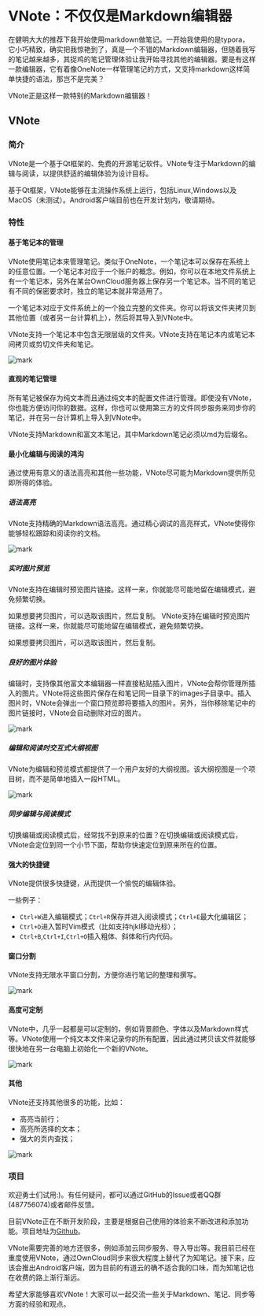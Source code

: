 # VNote：不仅仅是Markdown编辑器
在健明大大的推荐下我开始使用markdown做笔记。一开始我使用的是typora，它小巧精致，确实把我惊艳到了，真是一个不错的Markdown编辑器，但随着我写的笔记越来越多，其捉鸡的笔记管理体验让我开始寻找其他的编辑器。要是有这样一款编辑器，它有着像OneNote一样管理笔记的方式，又支持markdown这样简单快捷的语法，那岂不是完美？

VNote正是这样一款特别的Markdown编辑器！

## VNote
### 简介
VNote是一个基于Qt框架的、免费的开源笔记软件。VNote专注于Markdown的编辑与阅读，以提供舒适的编辑体验为设计目标。

基于Qt框架，VNote能够在主流操作系统上运行，包括Linux,Windows以及MacOS（未测试）。Android客户端目前也在开发计划内，敬请期待。

### 特性
#### 基于笔记本的管理
VNote使用笔记本来管理笔记。类似于OneNote，一个笔记本可以保存在系统上的任意位置。一个笔记本对应于一个账户的概念。例如，你可以在本地文件系统上有一个笔记本，另外在某台OwnCloud服务器上保存另一个笔记本。当不同的笔记有不同的保密要求时，独立的笔记本就非常适用了。

一个笔记本对应于文件系统上的一个独立完整的文件夹。你可以将该文件夹拷贝到其他位置（或者另一台计算机上），然后将其导入到VNote中。

VNote支持一个笔记本中包含无限层级的文件夹。VNote支持在笔记本内或笔记本间拷贝或剪切文件夹和笔记。

![mark](http://oo3g995ih.bkt.clouddn.com/blog/180123/JKEckF35f1.png?imageslim)

#### 直观的笔记管理
所有笔记被保存为纯文本而且通过纯文本的配置文件进行管理。即使没有VNote，你也能方便访问你的数据。这样，你也可以使用第三方的文件同步服务来同步你的笔记，并在另一台计算机上导入到VNote中。

VNote支持Markdown和富文本笔记，其中Markdown笔记必须以md为后缀名。

#### 最小化编辑与阅读的鸿沟
通过使用有意义的语法高亮和其他一些功能，VNote尽可能为Markdown提供所见即所得的体验。

##### 语法高亮
VNote支持精确的Markdown语法高亮。通过精心调试的高亮样式，VNote使得你能够轻松跟踪和阅读你的文档。

![mark](http://oo3g995ih.bkt.clouddn.com/blog/180123/b46aBA95eg.png?imageslim)

##### 实时图片预览
VNote支持在编辑时预览图片链接。这样一来，你就能尽可能地留在编辑模式，避免频繁切换。

如果想要拷贝图片，可以选取该图片，然后复制。
VNote支持在编辑时预览图片链接。这样一来，你就能尽可能地留在编辑模式，避免频繁切换。

如果想要拷贝图片，可以选取该图片，然后复制。
##### 良好的图片体验
编辑时，支持像其他富文本编辑器一样直接粘贴插入图片，VNote会帮你管理所插入的图片。VNote将这些图片保存在和笔记同一目录下的images子目录中。插入图片时，VNote会弹出一个窗口预览即将要插入的图片。另外，当你移除笔记中的图片链接时，VNote会自动删除对应的图片。

![mark](http://oo3g995ih.bkt.clouddn.com/blog/180123/Hi3BAijd8F.png?imageslim)

##### 编辑和阅读时交互式大纲视图
VNote为编辑和预览模式都提供了一个用户友好的大纲视图。该大纲视图是一个项目树，而不是简单地插入一段HTML。

![mark](http://oo3g995ih.bkt.clouddn.com/blog/180123/d4aG7j5CFB.png?imageslim)

##### 同步编辑与阅读模式
切换编辑或阅读模式后，经常找不到原来的位置？在切换编辑或阅读模式后，VNote会定位到同一个小节下面，帮助你快速定位到原来所在的位置。

#### 强大的快捷键
VNote提供很多快捷键，从而提供一个愉悦的编辑体验。

一些例子：

- `Ctrl+W`进入编辑模式；`Ctrl+R`保存并进入阅读模式；`Ctrl+E`最大化编辑区；
- `Ctrl+D`进入暂时Vim模式（比如支持hjkl移动光标）；
- `Ctrl+B`,`Ctrl+I`,`Ctrl+O`插入粗体、斜体和行内代码。

#### 窗口分割
VNote支持无限水平窗口分割，方便你进行笔记的整理和撰写。

![mark](http://oo3g995ih.bkt.clouddn.com/blog/180123/dgKcFC0eCJ.png?imageslim)

#### 高度可定制
VNote中，几乎一起都是可以定制的，例如背景颜色、字体以及Markdown样式等。VNote使用一个纯文本文件来记录你的所有配置，因此通过拷贝该文件就能够很快地在另一台电脑上初始化一个新的VNote。

![mark](http://oo3g995ih.bkt.clouddn.com/blog/180123/GKDJ9j7DF7.png?imageslim)

#### 其他
VNote还支持其他很多的功能，比如：

- 高亮当前行；
- 高亮所选择的文本；
- 强大的页内查找；

![mark](http://oo3g995ih.bkt.clouddn.com/blog/180123/0h4glk4KGF.png?imageslim)

### 项目
欢迎勇士们试用:)。有任何疑问，都可以通过GitHub的Issue或者QQ群(487756074)或者邮件反馈。

目前VNote正在不断开发阶段，主要是根据自己使用的体验来不断改进和添加功能。项目地址为[Github](https://github.com/tamlok/vnote)。

VNote需要完善的地方还很多，例如添加云同步服务、导入导出等。我目前已经在重度使用VNote，通过OwnCloud同步来很大程度上替代了为知笔记。接下来，应该会推出Android客户端，因为目前的有道云的确不适合我的口味，而为知笔记也在收费的路上渐行渐远。

希望大家能够喜欢VNote！大家可以一起交流一些关于Markdown、笔记、同步等方面的经验和观点。
